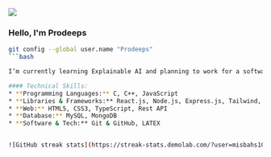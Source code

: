 
![](https://encrypted-tbn0.gstatic.com/images?q=tbn:ANd9GcTJsmkfaJ7wS8lWGO476_sfJygaanK9a0pWgg&s)

### Hello, I'm Prodeeps

```bash
git config --global user.name "Prodeeps"
```bash

I’m currently learning Explainable AI and planning to work for a software industry. Check out my [linkedin profile](https://linkedin.com/in/misbah-uddin-faroque).

#### Technical Skills:
* **Programming Languages:** C, C++, JavaScript
* **Libraries & Frameworks:** React.js, Node.js, Express.js, Tailwind, Flask, Redux
* **Web:** HTML5, CSS3, TypeScript, Rest API
* **Database:** MySQL, MongoDB
* **Software & Tech:** Git & GitHub, LATEX


![GitHub streak stats](https://streak-stats.demolab.com/?user=misbahs100)  

